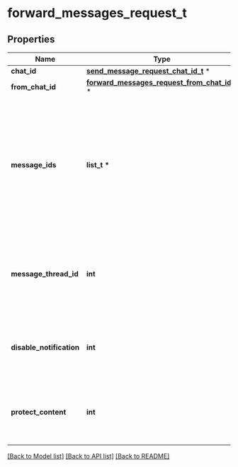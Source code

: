 # forward_messages_request_t

## Properties
Name | Type | Description | Notes
------------ | ------------- | ------------- | -------------
**chat_id** | [**send_message_request_chat_id_t**](send_message_request_chat_id.md) \* |  | 
**from_chat_id** | [**forward_messages_request_from_chat_id_t**](forward_messages_request_from_chat_id.md) \* |  | 
**message_ids** | **list_t \*** | A JSON-serialized list of 1-100 identifiers of messages in the chat *from\\_chat\\_id* to forward. The identifiers must be specified in a strictly increasing order. | 
**message_thread_id** | **int** | Unique identifier for the target message thread (topic) of the forum; for forum supergroups only | [optional] 
**disable_notification** | **int** | Sends the messages [silently](https://telegram.org/blog/channels-2-0#silent-messages). Users will receive a notification with no sound. | [optional] 
**protect_content** | **int** | Protects the contents of the forwarded messages from forwarding and saving | [optional] 

[[Back to Model list]](../README.md#documentation-for-models) [[Back to API list]](../README.md#documentation-for-api-endpoints) [[Back to README]](../README.md)


